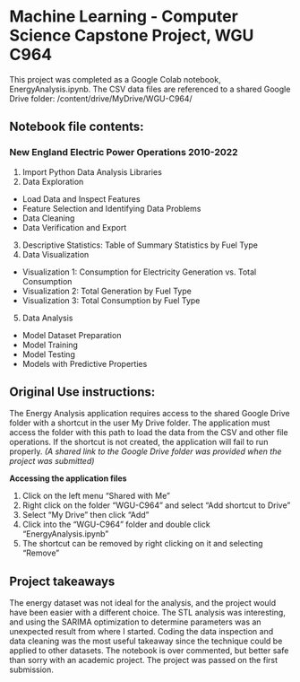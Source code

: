 # Machine Learning - Computer Science Capstone Project, WGU C964 

This project was completed as a Google Colab notebook, EnergyAnalysis.ipynb.  The CSV data files are referenced to a shared Google Drive folder: /content/drive/MyDrive/WGU-C964/

## Notebook file contents:
### New England Electric Power Operations 2010-2022
1. Import Python Data Analysis Libraries
2. Data Exploration
- Load Data and Inspect Features
- Feature Selection and Identifying Data Problems
- Data Cleaning
- Data Verification and Export
3. Descriptive Statistics: Table of Summary Statistics by Fuel Type
4. Data Visualization
- Visualization 1: Consumption for Electricity Generation vs. Total Consumption
- Visualization 2: Total Generation by Fuel Type
- Visualization 3: Total Consumption by Fuel Type
5. Data Analysis
- Model Dataset Preparation
- Model Training
- Model Testing
- Models with Predictive Properties

## Original Use instructions:
The Energy Analysis application requires access to the shared Google Drive folder with a shortcut in the user My Drive folder.  The application must access the folder with this path to load the data from the CSV and other file operations.  If the shortcut is not created, the application will fail to run properly. *(A shared link to the Google Drive folder was provided when the project was submitted)*

**Accessing the application files**
1. Click on the left menu “Shared with Me”
2. Right click on the folder “WGU-C964” and select “Add shortcut to Drive”
3. Select “My Drive” then click “Add”
4. Click into the “WGU-C964” folder and double click “EnergyAnalysis.ipynb”
5. The shortcut can be removed by right clicking on it and selecting “Remove”

## Project takeaways
The energy dataset was not ideal for the analysis, and the project would have been easier with a different choice.  The STL analysis was interesting, and using the SARIMA optimization to determine parameters was an unexpected result from where I started.  Coding the data inspection and data cleaning was the most useful takeaway since the technique could be applied to other datasets.  The notebook is over commented, but better safe than sorry with an academic project.  The project was passed on the first submission.
